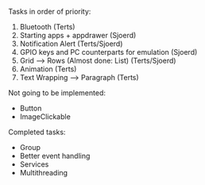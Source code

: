 Tasks in order of priority:
 1. Bluetooth                                       (Terts)
 2. Starting apps + appdrawer                       (Sjoerd)
 3. Notification Alert                              (Terts/Sjoerd)
 4. GPIO keys and PC counterparts for emulation     (Sjoerd)
 5. Grid --> Rows (Almost done: List)               (Terts/Sjoerd)
 6. Animation                                       (Terts)
 7. Text Wrapping --> Paragraph                     (Terts)

Not going to be implemented:
 - Button
 - ImageClickable

Completed tasks:
 - Group
 - Better event handling
 - Services
 - Multithreading

